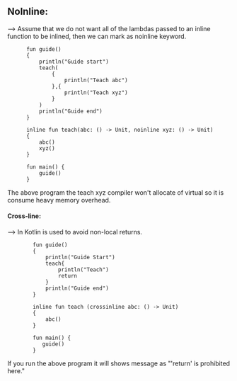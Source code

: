 ## NoInline:

--> Assume that we do not want all of the lambdas passed to an inline function to be inlined, then we can mark as noinline keyword.

          fun guide()
          {
              println("Guide start")
              teach(
                  {
                      println("Teach abc")
                  },{
                      println("Teach xyz")
                  }
              )
              println("Guide end")
          }
          
          inline fun teach(abc: () -> Unit, noinline xyz: () -> Unit)
          {
              abc()
              xyz()
          }
          
          fun main() {
              guide()
          }

The above program the teach xyz compiler won't allocate of virtual so it is consume heavy memory overhead.

#### Cross-line:

--> In Kotlin is used to avoid non-local returns.
            
            fun guide()
            {
                println("Guide Start")
                teach{
                    println("Teach")
                    return
                }
                println("Guide end")
            }
            
            inline fun teach (crossinline abc: () -> Unit)
            {
                abc()
            }
            
            fun main() {
               guide()
            }

If you run the above program it will shows message as "'return' is prohibited here."            
